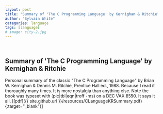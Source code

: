 ```yaml
---
layout: post
title: "Summary of 'The C Programming Language' by Kernighan & Ritchie"
author: "Sylvain White"
categories: language
tags: [language]
# image: city-2.jpg
---
```

<br/>

## Summary of 'The C Programming Language' by Kernighan & Ritchie

Personal summary of the classic "The C Programming Language" by Brian W. Kernighan & Dennis M. Ritchie, Prentice Hall ed., 1988. Because I read it thoroughly many times. It is more nostalgia than anything else. Note the book was typeset with (pic|tbl|eqn|troff -ms) on a DEC VAX 8550. It says it all.
[[pdf]({{ site.github.url }}/resources/CLanguageKRSummary.pdf){:target="_blank"}]
